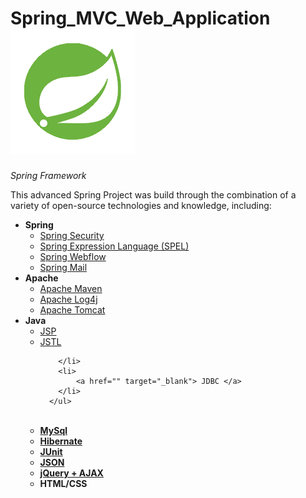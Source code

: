 # Spring_MVC_Web_Application &nbsp; &nbsp; &nbsp; &nbsp; &nbsp; <a href="https://spring.io/" target="_blank"> <img src="/spring.png"> </a>
<i>Spring Framework</i>


<p>This advanced Spring Project was build through the combination of a variety of open-source technologies and knowledge, including:</p>

<ul>
  <li>
      <b>Spring</b>
      <ul>
        <li>
            <a href="" target="_blank">Spring Security </a>
        </li>
        <li>
            <a href="" target="_blank">Spring Expression Language (SPEL) </a>
        </li>
        <li>
             <a href="" target="_blank">Spring Webflow</a>
        </li>
        <li>
            <a href="" target="_blank">Spring Mail </a>
        </li>
      </ul>
  </li>
  <li>
      <b>Apache</b>
      <ul>
        <li>
            <a href="" target="_blank">Apache Maven </a> 
        </li>
        <li>
            <a href="" target="_blank">Apache Log4j</a> 
        </li>
        <li>
            <a href="" target="_blank">Apache Tomcat</a> 
        </li>
      </ul>
  </li>
  <li>
      <b>Java</b>
      <ul>
        <li>
            <a href="" target="_blank">JSP </a> 
        </li>
        <li>
             <a href="" target="_blank">JSTL </a> 
            
        </li>
        <li>
            <a href="" target="_blank"> JDBC </a>
        </li>
      </ul>
  </li>
  <br>
  <li>
      <a href="" target="_blank"> <b>MySql</b> </a>
  </li>
  <li>
     <a href="" target="_blank"> <b>Hibernate</b> </a>
  </li>
  <li>   
     <a href="" target="_blank"> <b>JUnit</b> </a> 
  </li>
  <li>
     <a href="" target="_blank"> <b>JSON</b> </a>  
  </li>
  <li>
    <a href="" target="_blank"> <b>jQuery + AJAX</b> </a>   
  </li>
  <li>
    <b>HTML/CSS</b>
  </li>
      
</ul>
</b>
